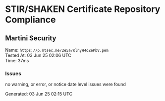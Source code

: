 # STIR/SHAKEN Certificate Repository Compliance

## Martini Security

Name: `https://p.mtsec.me/2e5a/KlnyH4oZePbV.pem`\
Tested At: 03 Jun 25 02:06 UTC\
Time: 37ms

### Issues

no warning, or error, or notice date level issues were found

Generated: 03 Jun 25 02:15 UTC